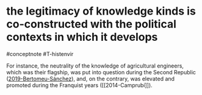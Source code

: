 # the legitimacy of knowledge kinds is co-constructed with the political contexts in which it develops
#conceptnote #T-histenvir 

For instance, the neutrality of the knowledge of agricultural engineers, which was their flagship, was put into question during the Second Republic ([2019-Bertomeu-Sánchez](2019-Bertomeu-Sánchez.md)), and, on the contrary, was elevated and promoted during the Franquist years ([[2014-Camprubí]]).